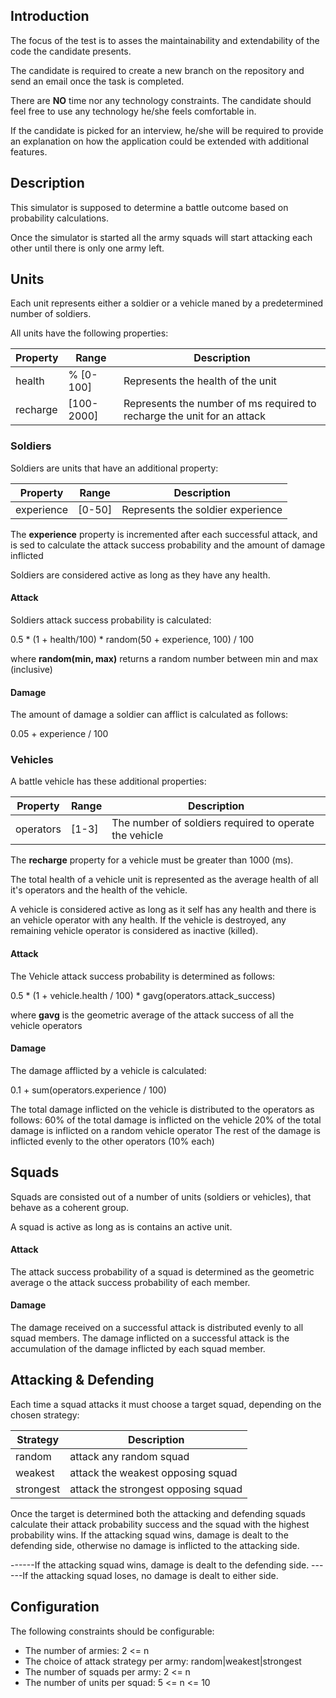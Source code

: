 

## Introduction

The focus of the test is to asses the maintainability and extendability of the code the candidate presents.

The candidate is required to create a new branch on the repository and send an email once the task is completed.

There are **NO** time nor any technology constraints. The candidate should feel free to use any technology he/she feels comfortable in.

If the candidate is picked for an interview, he/she will be required to provide an explanation on how the application could be extended with additional features.

## Description

This simulator is supposed to determine a battle outcome based on probability calculations.

Once the simulator is started all the army squads will start attacking each other until there is only one army left.


## Units

Each unit represents either a soldier or a vehicle maned by a predetermined number of soldiers.

All units have the following properties:


| Property |     Range    |                             Description                                 |
|----------|--------------|-------------------------------------------------------------------------|
| health   | % \[0-100\]  | Represents the health of the unit                                       |
| recharge | \[100-2000\] | Represents the number of ms required to recharge the unit for an attack |


### Soldiers

Soldiers are units that have an additional property:


|  Property  |   Range  |            Description            |
|------------|----------|-----------------------------------|
| experience | \[0-50\] | Represents the soldier experience |

The **experience**  property is incremented after each successful attack, and is sed to calculate the attack success probability and the amount of damage inflicted

Soldiers are considered active as long as they have any health.

#### Attack

Soldiers attack success probability is calculated:

0.5 * (1 + health/100) * random(50 + experience, 100) / 100

where **random(min, max)** returns a random number between min and max (inclusive)

#### Damage

The amount of damage a soldier can afflict is calculated as follows:

0.05 + experience / 100


### Vehicles

A battle vehicle has these additional properties:


|   Property  |  Range  |                        Description                     |
|-------------|---------|--------------------------------------------------------|
|  operators  | \[1-3\] | The number of soldiers required to operate the vehicle |     

The **recharge** property for a vehicle must be greater than 1000 (ms).

The total health of a vehicle unit is represented as the average health of all it's operators and the health of the vehicle.

A vehicle is considered active as long as it self has any health and there is an vehicle operator with any health.
If the vehicle is destroyed, any remaining vehicle operator is considered as inactive (killed).


#### Attack
The Vehicle attack success probability is determined as follows:

0.5 * (1 + vehicle.health / 100) * gavg(operators.attack_success)

where **gavg** is the geometric average of the attack success of all the vehicle operators

#### Damage

The damage afflicted by a vehicle is calculated:

0.1 + sum(operators.experience / 100)

The total damage inflicted on the vehicle is distributed to the operators as follows:
60% of the total damage is inflicted on the vehicle
20% of the total damage is inflicted on a random vehicle operator
The rest of the damage is inflicted evenly to the other operators (10% each)



## Squads

Squads are consisted out of a number of units (soldiers or vehicles), that behave as a coherent group.

A squad is active as long as is contains an active unit.

#### Attack

The attack success probability of a squad is determined as the geometric average o the attack success probability of each member.

#### Damage

The damage received on a successful attack is distributed evenly to all squad members.
The damage inflicted on a successful attack is the accumulation of the damage inflicted by each squad member.

## Attacking & Defending

Each time a squad attacks it must choose a target squad, depending on the chosen strategy:


| Strategy  |              Description              |
|-----------|---------------------------------------|
| random    | attack any random squad               |
| weakest   | attack the weakest opposing squad     |
| strongest | attack the strongest opposing squad   |

Once the target is determined both the attacking and defending squads calculate their attack probability success and the squad with the highest probability wins.
If the attacking squad wins, damage is dealt to the defending side, otherwise no damage is inflicted to the attacking side.

------If the attacking squad wins, damage is dealt to the defending side.
------If the attacking squad loses, no damage is dealt to either side.


## Configuration

The following constraints should be configurable:

- The number of armies: 2 <= n
- The choice of attack strategy per army: random|weakest|strongest
- The number of squads per army: 2 <= n
- The number of units per squad: 5 <= n <= 10